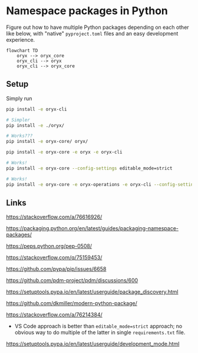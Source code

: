 # Namespace packages in Python

Figure out how to have multiple Python packages depending on each other like below,
with "native" `pyproject.toml` files and an easy development experience.

```mermaid
flowchart TD
    oryx --> oryx_core
    oryx_cli --> oryx
    oryx_cli --> oryx_core
```

## Setup

Simply run

```bash
pip install -e oryx-cli

# Simpler
pip install -e ./oryx/

# Works???
pip install -e oryx-core/ oryx/

pip install -e oryx-core -e oryx -e oryx-cli

# Works!
pip install -e oryx-core --config-settings editable_mode=strict

# Works!
pip install -e oryx-core -e oryx-operations -e oryx-cli --config-settings editable_mode=strict
```

## Links

https://stackoverflow.com/a/76616926/

https://packaging.python.org/en/latest/guides/packaging-namespace-packages/

https://peps.python.org/pep-0508/

https://stackoverflow.com/q/75159453/

https://github.com/pypa/pip/issues/6658

https://github.com/pdm-project/pdm/discussions/600

https://setuptools.pypa.io/en/latest/userguide/package_discovery.html

https://github.com/dkmiller/modern-python-package/

https://stackoverflow.com/a/76214384/

- VS Code approach is better than `editable_mode=strict` approach; no obvious way to do multiple
  of the latter in single `requirements.txt` file.

https://setuptools.pypa.io/en/latest/userguide/development_mode.html
